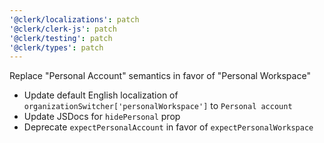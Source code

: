 ```yaml
---
'@clerk/localizations': patch
'@clerk/clerk-js': patch
'@clerk/testing': patch
'@clerk/types': patch
---
```


Replace "Personal Account" semantics in favor of "Personal Workspace"

- Update default English localization of `organizationSwitcher['personalWorkspace']` to `Personal account`
- Update JSDocs for `hidePersonal` prop
- Deprecate `expectPersonalAccount` in favor of `expectPersonalWorkspace`
